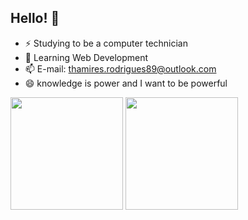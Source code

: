 ## Hello! 👋

- ⚡ Studying to be a computer technician
- 🌱 Learning Web Development
- 📫 E-mail: thamires.rodrigues89@outlook.com
- 😄 knowledge is power and I want to be powerful

<div>
  <img height="180" src="https://github-readme-stats.vercel.app/api?username=thamires-rodrigues&show_icons=true&theme=merko"/>
  <img height="180" src="https://github-readme-stats.vercel.app/api/top-langs/?username=thamires-rodrigues&layout=compact"/>
</div>



